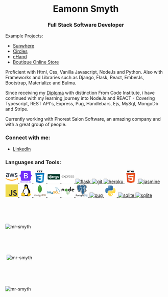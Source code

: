 <h1 align="center">Eamonn Smyth</h1>
<h3 align="center">Full Stack Software Developer</h3>


Example Projects:
- [Sunwhere](https://github.com/Mr-Smyth/sunwhere)
- [Circles](https://github.com/Mr-Smyth/circles)
- [eHand](https://github.com/Mr-Smyth/eHand)
- [Boutique Online Store](https://github.com/Mr-Smyth/boutique_ado_v1)

Proficient with Html, Css, Vanilla Javascript, NodeJs and Python. Also with Frameworks and Libraries such as Django, Flask, React, EmberJs, Bootstrap, Materialize and Bulma.

Since receiving my [Diploma](https://www.credential.net/9ea62e73-cfa6-43a7-90af-b6d14aa6003a) with distinction From Code Institute, i have continued with my learning journey into NodeJs and REACT - Covering Typescript, REST API's, Express, Pug, Handlebars, Ejs, MySql, MongoDb and Stripe.

Currently working with Phorest Salon Software, an amazing company and with a great group of people.


<h3 align="left">Connect with me:</h3>


+ [LinkedIn](https://linkedin.com/in/eamonnsmyth/)


<h3 align="left">Languages and Tools:</h3>
<p align="left"> <a href="https://aws.amazon.com" target="_blank"> <img src="https://raw.githubusercontent.com/devicons/devicon/master/icons/amazonwebservices/amazonwebservices-original-wordmark.svg" alt="aws" width="40" height="40"/> </a> <a href="https://getbootstrap.com" target="_blank"> <img src="https://raw.githubusercontent.com/devicons/devicon/master/icons/bootstrap/bootstrap-plain-wordmark.svg" alt="bootstrap" width="40" height="40"/> </a> <a href="https://www.w3schools.com/css/" target="_blank"> <img src="https://raw.githubusercontent.com/devicons/devicon/master/icons/css3/css3-original-wordmark.svg" alt="css3" width="40" height="40"/> </a> <a href="https://www.djangoproject.com/" target="_blank"> <img src="https://raw.githubusercontent.com/devicons/devicon/master/icons/django/django-original.svg" alt="django" width="40" height="40"/> </a> <a href="https://expressjs.com" target="_blank"> <img src="https://raw.githubusercontent.com/devicons/devicon/master/icons/express/express-original-wordmark.svg" alt="express" width="40" height="40"/> </a> <a href="https://flask.palletsprojects.com/" target="_blank"> <img src="https://www.vectorlogo.zone/logos/pocoo_flask/pocoo_flask-icon.svg" alt="flask" width="40" height="40"/> </a> <a href="https://git-scm.com/" target="_blank"> <img src="https://www.vectorlogo.zone/logos/git-scm/git-scm-icon.svg" alt="git" width="40" height="40"/> </a> <a href="https://heroku.com" target="_blank"> <img src="https://www.vectorlogo.zone/logos/heroku/heroku-icon.svg" alt="heroku" width="40" height="40"/> </a> <a href="https://www.w3.org/html/" target="_blank"> <img src="https://raw.githubusercontent.com/devicons/devicon/master/icons/html5/html5-original-wordmark.svg" alt="html5" width="40" height="40"/> </a> <a href="https://jasmine.github.io/" target="_blank"> <img src="https://www.vectorlogo.zone/logos/jasmine/jasmine-icon.svg" alt="jasmine" width="40" height="40"/> </a> <a href="https://developer.mozilla.org/en-US/docs/Web/JavaScript" target="_blank"> <img src="https://raw.githubusercontent.com/devicons/devicon/master/icons/javascript/javascript-original.svg" alt="javascript" width="40" height="40"/> </a> <a href="https://www.linux.org/" target="_blank"> <img src="https://raw.githubusercontent.com/devicons/devicon/master/icons/linux/linux-original.svg" alt="linux" width="40" height="40"/> </a> <a href="https://www.mongodb.com/" target="_blank"> <img src="https://raw.githubusercontent.com/devicons/devicon/master/icons/mongodb/mongodb-original-wordmark.svg" alt="mongodb" width="40" height="40"/> </a> <a href="https://www.mysql.com/" target="_blank"> <img src="https://raw.githubusercontent.com/devicons/devicon/master/icons/mysql/mysql-original-wordmark.svg" alt="mysql" width="40" height="40"/> </a> <a href="https://nodejs.org" target="_blank"> <img src="https://raw.githubusercontent.com/devicons/devicon/master/icons/nodejs/nodejs-original-wordmark.svg" alt="nodejs" width="40" height="40"/> </a> <a href="https://www.postgresql.org" target="_blank"> <img src="https://raw.githubusercontent.com/devicons/devicon/master/icons/postgresql/postgresql-original-wordmark.svg" alt="postgresql" width="40" height="40"/> </a> <a href="https://pugjs.org" target="_blank"> <img src="https://cdn.worldvectorlogo.com/logos/pug.svg" alt="pug" width="40" height="40"/> </a> <a href="https://www.python.org" target="_blank"> <img src="https://raw.githubusercontent.com/devicons/devicon/master/icons/python/python-original.svg" alt="python" width="40" height="40"/> </a> <a href="https://www.sqlite.org/" target="_blank"> <img src="https://www.vectorlogo.zone/logos/sqlite/sqlite-icon.svg" alt="sqlite" width="40" height="40"/> </a> </a> <a href="https://github.com/albertodemichelis/squirrel" target="_blank"> <img src="https://avatars.githubusercontent.com/u/8388649?v=4" alt="sqlite" width="40" height="40"/> </a> </p>

<br>
<br>
<br>

<p><img align="center" src="https://github-readme-stats.vercel.app/api/top-langs?username=mr-smyth&show_icons=true&locale=en&layout=compact" alt="mr-smyth" /></p>

<br>
<br>
<br>


<p>&nbsp;<img align="center" src="https://github-readme-stats.vercel.app/api?username=mr-smyth&show_icons=true&locale=en" alt="mr-smyth" /></p>

<br>
<br>
<br>


<p><img align="center" src="https://github-readme-streak-stats.herokuapp.com/?user=mr-smyth&" alt="mr-smyth" /></p>
